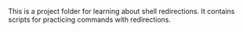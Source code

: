 This is a project folder for learning about shell redirections. It contains scripts for practicing commands with redirections.
